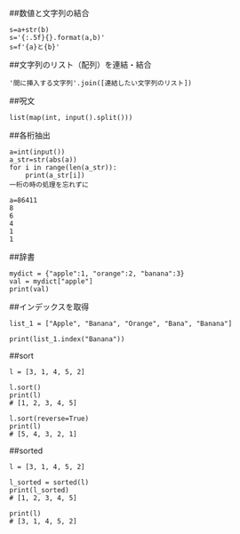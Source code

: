##数値と文字列の結合
```
s=a+str(b)
s='{:.5f}{}.format(a,b)'
s=f'{a}と{b}'
```
##文字列のリスト（配列）を連結・結合
```
'間に挿入する文字列'.join([連結したい文字列のリスト])
```
##呪文
```
list(map(int, input().split()))
```
##各桁抽出
```
a=int(input())
a_str=str(abs(a))
for i in range(len(a_str)):
    print(a_str[i])
一桁の時の処理を忘れずに
```
```
a=86411
8
6
4
1
1
```
##辞書
```
mydict = {"apple":1, "orange":2, "banana":3}
val = mydict["apple"]
print(val)
```
##インデックスを取得
```
list_1 = ["Apple", "Banana", "Orange", "Bana", "Banana"]

print(list_1.index("Banana"))
```
##sort
```
l = [3, 1, 4, 5, 2]

l.sort()
print(l)
# [1, 2, 3, 4, 5]

l.sort(reverse=True)
print(l)
# [5, 4, 3, 2, 1]
```
##sorted
```
l = [3, 1, 4, 5, 2]

l_sorted = sorted(l)
print(l_sorted)
# [1, 2, 3, 4, 5]

print(l)
# [3, 1, 4, 5, 2]
```